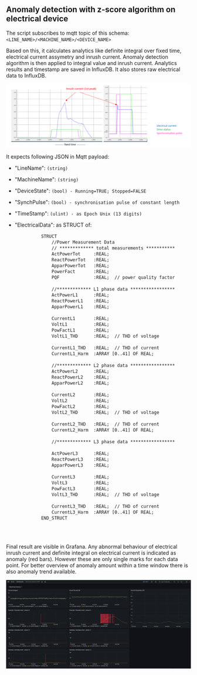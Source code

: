 ## Anomaly detection with z-score algorithm on electrical device

The script subscribes to mqtt topic of this schema:
`<LINE_NAME>/<MACHINE_NAME>/<DEVICE_NAME>`

Based on this, it calculates analytics like definite integral over fixed time,
electrical current assymetry and inrush current.
Anomaly detection algorithm is then applied to
integral value and inrush current.
Analytics results and timestamp are saved in InfluxDB.
It also stores raw electrical data to InfluxDB.

![electrical](./doc/electrical.png)

It expects following JSON in Mqtt payload:
* "LineName": `(string)`
* "MachineName": `(string)`
* "DeviceState": `(bool) - Running=TRUE; Stopped=FALSE`
* "SynchPulse": `(bool) - synchronisation pulse of constant length`
* "TimeStamp": `(ulint) - as Epoch Unix (13 digits)`
* "ElectricalData": as STRUCT of:

                STRUCT
                    //Power Measurement Data
                    // ************* total measurements ***********
                    ActPowerTot		:REAL;
                    ReactPowerTot	:REAL;
                    ApparPowerTot	:REAL;
                    PowerFact		:REAL;
                    PQF				:REAL;	// power quality factor
                    
                    //************* L1 phase data *****************
                    ActPowerL1		:REAL;
                    ReactPowerL1	:REAL;
                    ApparPowerL1	:REAL;
                    
                    CurrentL1		:REAL;
                    VoltL1			:REAL;
                    PowFactL1		:REAL;
                    VoltL1_THD		:REAL;	// THD of voltage	
                    
                    CurrentL1_THD	:REAL;	// THD of current
                    CurrentL1_Harm	:ARRAY [0..41] OF REAL;	
                    
                    //************* L2 phase data *****************
                    ActPowerL2		:REAL;
                    ReactPowerL2	:REAL;
                    ApparPowerL2	:REAL;
                    
                    CurrentL2		:REAL;
                    VoltL2			:REAL;
                    PowFactL2		:REAL;
                    VoltL2_THD		:REAL;	// THD of voltage
                    
                    CurrentL2_THD	:REAL;	// THD of current
                    CurrentL2_Harm	:ARRAY [0..41] OF REAL;
                    
                    //************* L3 phase data *****************
                    
                    ActPowerL3		:REAL;
                    ReactPowerL3	:REAL;
                    ApparPowerL3	:REAL;
                    
                    CurrentL3		:REAL;
                    VoltL3			:REAL;
                    PowFactL3		:REAL;
                    VoltL3_THD		:REAL;	// THD of voltage
                    
                    CurrentL3_THD	:REAL;	// THD of current
                    CurrentL3_Harm	:ARRAY [0..41] OF REAL;
                END_STRUCT

<br><br>

Final result are  visible in Grafana.
Any abnormal behaviour of electrical inrush current and definite integral on electrical current is indicated as anomaly (red bars). However these are only single marks for each data point. For better overview of anomaly amount within a time window there is also anomaly trend available.

![grafana results](doc/electrical_grafana.png)